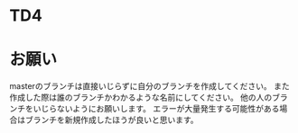 # TD4

# お願い
masterのブランチは直接いじらずに自分のブランチを作成してください。
また作成した際は誰のブランチかわかるような名前にしてください。
他の人のブランチをいじらないようにお願いします。
エラーが大量発生する可能性がある場合はブランチを新規作成したほうが良いと思います。
